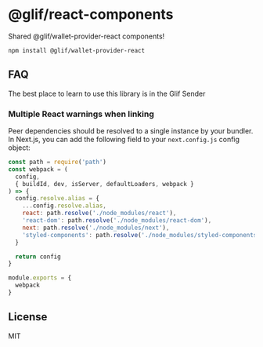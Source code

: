 # @glif/react-components

Shared @glif/wallet-provider-react components!

```
npm install @glif/wallet-provider-react
```

## FAQ

The best place to learn to use this library is in the Glif Sender

### Multiple React warnings when linking

Peer dependencies should be resolved to a single instance by your bundler. In Next.js, you can add the following field to your `next.config.js` config object:

```js
const path = require('path')
const webpack = (
  config,
  { buildId, dev, isServer, defaultLoaders, webpack }
) => {
  config.resolve.alias = {
    ...config.resolve.alias,
    react: path.resolve('./node_modules/react'),
    'react-dom': path.resolve('./node_modules/react-dom'),
    next: path.resolve('./node_modules/next'),
    'styled-components': path.resolve('./node_modules/styled-components')
  }

  return config
}

module.exports = {
  webpack
}
```

## License

MIT
